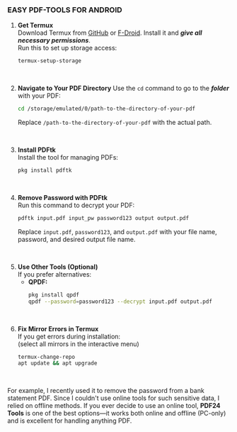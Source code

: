 ### **EASY PDF-TOOLS FOR ANDROID**

1. **Get Termux**  
   Download Termux from [GitHub](https://github.com/termux/termux-app) or [F-Droid](https://f-droid.org/). 
   Install it and **_give all necessary permissions_**.<br> 
   Run this to set up storage access:  
   ```bash
   termux-setup-storage
   ```
<br>

2. **Navigate to Your PDF Directory**
   Use the `cd` command to go to the **_folder_** with your PDF:  
   ```bash
   cd /storage/emulated/0/path-to-the-directory-of-your-pdf
   ```
   Replace `/path-to-the-directory-of-your-pdf` with the actual path.
<br>

3. **Install PDFtk**  
   Install the tool for managing PDFs:  
   ```bash
   pkg install pdftk
   ```
<br>

4. **Remove Password with PDFtk**  
   Run this command to decrypt your PDF:  
   ```bash
   pdftk input.pdf input_pw password123 output output.pdf
   ```
   Replace `input.pdf`, `password123`, and `output.pdf` with your file name, password, and desired output file name.
<br>

5. **Use Other Tools (Optional)**    
   If you prefer alternatives:
   <br>
   - **QPDF:**  
     ```bash
     pkg install qpdf
     qpdf --password=password123 --decrypt input.pdf output.pdf
     ```
<br>

6. **Fix Mirror Errors in Termux**  
   If you get errors during installation:  
   (select all mirrors in the interactive menu)
   ```bash
   termux-change-repo 
   apt update && apt upgrade
   ```
<br>

For example, I recently used it to remove the password from a bank statement PDF. 
Since I couldn't use online tools for such sensitive data, I relied on offline methods. 
If you ever decide to use an online tool, **PDF24 Tools** is one of the best options—it works both online and offline (PC-only) and is excellent for handling anything PDF.

